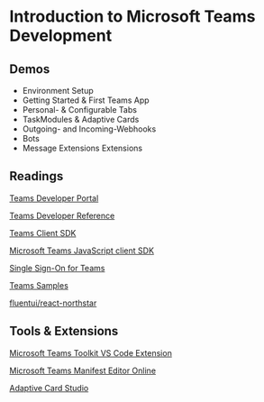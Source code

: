 # Introduction to Microsoft Teams Development

## Demos

- Environment Setup
- Getting Started & First Teams App
- Personal- & Configurable Tabs
- TaskModules & Adaptive Cards
- Outgoing- and Incoming-Webhooks
- Bots
- Message Extensions Extensions


## Readings

[Teams Developer Portal](https://dev.teams.microsoft.com/)

[Teams Developer Reference](https://docs.microsoft.com/en-us/microsoftteams/platform/overview)

[Teams Client SDK](https://docs.microsoft.com/en-us/microsoftteams/platform/tabs/how-to/using-teams-client-sdk)

[Microsoft Teams JavaScript client SDK](https://docs.microsoft.com/en-us/javascript/api/overview/msteams-client?view=msteams-client-js-latest)

[Single Sign-On for Teams](https://docs.microsoft.com/en-us/microsoftteams/platform/tabs/how-to/authentication/auth-aad-sso)

[Teams Samples](https://github.com/OfficeDev/Microsoft-Teams-Samples)

[fluentui/react-northstar](https://fluentsite.z22.web.core.windows.net/)

## Tools & Extensions

[Microsoft Teams Toolkit VS Code Extension](https://marketplace.visualstudio.com/items?itemName=TeamsDevApp.ms-teams-vscode-extension)

[Microsoft Teams Manifest Editor Online](https://dev.teams.microsoft.com/appconfiguration.html)

[Adaptive Card Studio](https://marketplace.visualstudio.com/items?itemName=madewithcardsio.adaptivecardsstudiobeta)
